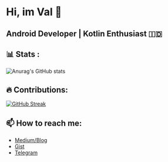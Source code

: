 # Hi, im Val 👋 
## Android Developer | Kotlin Enthusiast 🇮🇩

<!--
**im-o/im-o** is a ✨ _special_ ✨ repository because its `README.md` (this file) appears on your GitHub profile.

Here are some ideas to get you started:

- 🔭 I’m currently working on ...
- 🌱 I’m currently learning ...
- 👯 I’m looking to collaborate on ...
- 🤔 I’m looking for help with ...
- 💬 Ask me about ...
- 📫 How to reach me: ...
- 😄 Pronouns: ...
- ⚡ Fun fact: ...
🌱 I’m fresh graduate.   
🌱 I’m currently build mobile apps for Makassar (wait for the release, after I finish the study, coz this app is also my thesis as well).  
🔭 I'm looking for a job, if you looking for android developer, maybe you can ping me 💻
-->
## 📊 Stats :
![Anurag's GitHub stats](https://github-readme-stats.vercel.app/api?username=im-o&show_icons=true&theme=radical) 
## 🔥 Contributions:
[![GitHub Streak](https://github-readme-streak-stats.herokuapp.com?user=im-o&theme=neon-dark)](https://git.io/streak-stats)


## 📫 How to reach me:
* [Medium/Blog](https://medium.com/@rivaldy)
* [Gist](https://gist.github.com/im-o)
* [Telegram](http://t.me/rvl_o)

